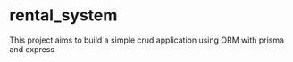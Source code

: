 # rental_system
This project aims to build a simple crud application using ORM with prisma and express
